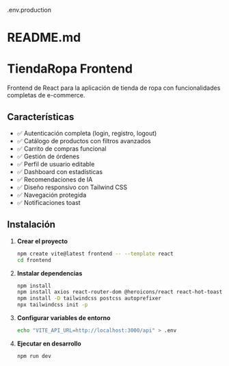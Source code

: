 .env.production

# README.md

# TiendaRopa Frontend

Frontend de React para la aplicación de tienda de ropa con funcionalidades completas de e-commerce.

## Características

- ✅ Autenticación completa (login, registro, logout)
- ✅ Catálogo de productos con filtros avanzados
- ✅ Carrito de compras funcional
- ✅ Gestión de órdenes
- ✅ Perfil de usuario editable
- ✅ Dashboard con estadísticas
- ✅ Recomendaciones de IA
- ✅ Diseño responsivo con Tailwind CSS
- ✅ Navegación protegida
- ✅ Notificaciones toast

## Instalación

1. **Crear el proyecto**

   ```bash
   npm create vite@latest frontend -- --template react
   cd frontend
   ```

2. **Instalar dependencias**

   ```bash
   npm install
   npm install axios react-router-dom @heroicons/react react-hot-toast js-cookie
   npm install -D tailwindcss postcss autoprefixer
   npx tailwindcss init -p
   ```

3. **Configurar variables de entorno**

   ```bash
   echo "VITE_API_URL=http://localhost:3000/api" > .env
   ```

4. **Ejecutar en desarrollo**
   ```bash
   npm run dev
   ```
